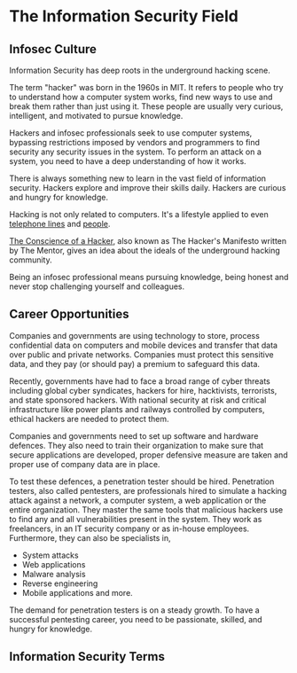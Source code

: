 # The Information Security Field

## Infosec Culture

Information Security has deep roots in the underground hacking scene. 

The term "hacker" was born in the 1960s in MIT. It refers to people who try to understand how a computer system works, find new ways to use and break them rather than just using it. These people are usually very curious, intelligent, and motivated to pursue knowledge.

Hackers and infosec professionals seek to use computer systems, bypassing restrictions imposed by vendors and programmers to find security any security issues in the system. To perform an attack on a system, you need to have a deep understanding of how it works.

There is always something new to learn in the vast field of information security. Hackers explore and improve their skills daily. Hackers are curious and hungry for knowledge.

Hacking is not only related to computers. It's a lifestyle applied to even [telephone lines](https://en.wikipedia.org/wiki/John_Draper) and [people](https://www.mitnicksecurity.com/about/kevin-mitnick-worlds-most-famous-hacker-biography).

[The Conscience of a Hacker](http://phrack.org/issues/7/3.html), also known as The Hacker's Manifesto written by The Mentor, gives an idea about the ideals of the underground hacking community. 

Being an infosec professional means pursuing knowledge, being honest and never stop challenging yourself and colleagues. 

## Career Opportunities

Companies and governments are using technology to store, process confidential data on computers and mobile devices and transfer that data over public and private networks. Companies must protect this sensitive data, and they pay (or should pay) a premium to safeguard this data.

Recently, governments have had to face a broad range of cyber threats including global cyber syndicates, hackers for hire, hacktivists, terrorists, and state sponsored hackers. With national security at risk and critical infrastructure like power plants and railways controlled by computers, ethical hackers are needed to protect them.

Companies and governments need to set up software and hardware defences. They also need to train their organization to make sure that secure applications are developed, proper defensive measure are taken and proper use of company data are in place.

To test these defences, a penetration tester should be hired. Penetration testers, also called pentesters, are professionals hired to simulate a hacking attack against a network, a computer system, a web application or the entire organization. They master the same tools that malicious hackers use to find any and all vulnerabilities present in the system. They work as freelancers, in an IT security company or as in-house employees. Furthermore, they can also be specialists in,
- System attacks
- Web applications
- Malware analysis
- Reverse engineering
- Mobile applications and more.

The demand for penetration testers is on a steady growth. To have a successful pentesting career, you need to be passionate, skilled, and hungry for knowledge.

## Information Security Terms

